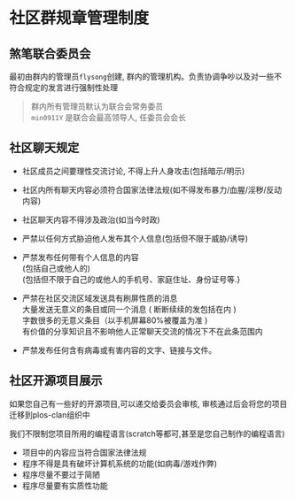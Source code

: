 # 社区群规章管理制度

## 煞笔联合委员会

最初由群内的管理员`flysong`创建, 群内的管理机构。负责协调争吵以及对一些不符合规定的发言进行强制性处理

> 群内所有管理员默认为联合会常务委员 \
> `min0911Y` 是联合会最高领导人, 任委员会会长

## 社区聊天规定

* 社区成员之间要理性交流讨论, 不得上升人身攻击(包括暗示/明示)
* 社区内所有聊天内容必须符合国家法律法规(如不得发布暴力/血腥/淫秽/反动内容)
* 社区聊天内容不得涉及政治(如当今时政)
* 严禁以任何方式胁迫他人发布其个人信息(包括但不限于威胁/诱导)
* 严禁发布任何带有个人信息的内容 \
    (包括自己或他人的) \
    (包括但不限于自己的或他人的手机号、家庭住址、身份证号等.}

* 严禁在社区交流区域发送具有刷屏性质的消息 \
    大量发送无意义的条目或同一个消息 ( 断断续续的发包括在内 ) \
    字数很多的无意义条目（以手机屏幕80%被覆盖为准 ) \
    有价值的分享知识且不影响他人正常聊天交流的情况下不在此条范围内

* 严禁发布任何含有病毒或有害内容的文字、链接与文件。

## 社区开源项目展示

如果您自己有一些好的开源项目,可以递交给委员会审核, 审核通过后会将您的项目迁移到plos-clan组织中

我们不限制您项目所用的编程语言(scratch等都可,甚至是您自己制作的编程语言)

* 项目中的内容应当符合国家法律法规
* 程序不得是具有破坏计算机系统的功能(如病毒/游戏作弊)
* 程序尽量不要过于简陋
* 程序尽量要有实质性功能